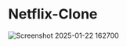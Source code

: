 # Netflix-Clone
![Screenshot 2025-01-22 162700](https://github.com/user-attachments/assets/5a733471-0995-4968-b0a1-3b136518f8a6)
